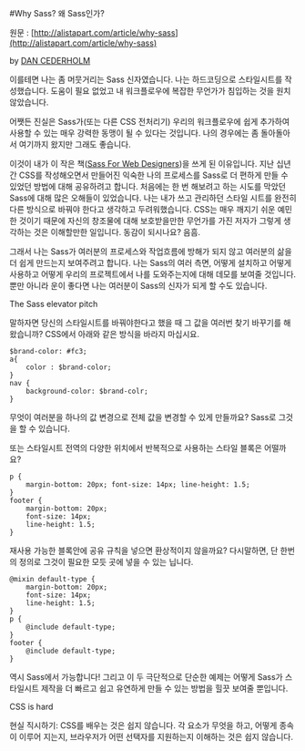 #Why Sass? 왜 Sass인가?

원문 : [http://alistapart.com/article/why-sass](http://alistapart.com/article/why-sass)

by [DAN CEDERHOLM](http://alistapart.com/author/dancederholm)

이를테면 나는 좀 머뭇거리는 Sass 신자였습니다. 나는 하드코딩으로 스타일시트를 작성했습니다. 도움이 필요 없었고 내 워크플로우에 복잡한 무언가가 침입하는 것을 원치 않았습니다. 

어쨋든 진실은 Sass가(또는 다른 CSS 전처리기) 우리의 워크플로우에 쉽게 추가하여 사용할 수 있는 매우 강력한 동맹이 될 수 있다는 것입니다. 나의 경우에는 좀 돌아돌아서 여기까지 왔지만 그래도 좋습니다.

이것이 내가 이 작은 책([Sass For Web Designers](http://www.abookapart.com/products/sass-for-web-designers))을 쓰게 된 이유입니다.  지난 십년 간 CSS를 작성해오면서 만들어진 익숙한 나의 프로세스를 Sass로 더 편하게 만들 수 있었던 방법에 대해 공유하려고 합니다. 처음에는 한 번 해보려고 하는 시도를 막았던 Sass에 대해 많은 오해들이 있었습니다. 나는 내가 쓰고 관리하던 스타일 시트를 완전히 다른 방식으로 바꿔야 한다고 생각하고 두려워했습니다. CSS는 매우 깨지기 쉬운 예민한 것이기 때문에 자신의 창조물에 대해 보호받을만한 무언가를 가진 저자가 그렇게 생각하는 것은 이해할만한 일입니다. 동감이 되시나요? 음흠.

그래서 나는 Sass가 여러분의 프로세스와 작업흐름에 방해가  되지 않고 여러분의 삶을 더 쉽게 만드는지 보여주려고 합니다. 나는 Sass의 여러 측면, 어떻게 설치하고 어떻게 사용하고 어떻게 우리의 프로젝트에서 나를 도와주는지에 대해 데모를 보여줄 것입니다. 뿐만 아니라 운이 좋다면 나는 여러분이  Sass의 신자가 되게 할 수도 있습니다.

The Sass elevator pitch

말하자면 당신의 스타일시트를 바꿔야한다고 했을 때 그 값을 여러번 찾기 바꾸기를 해왔습니까? CSS에서 아래와 같은 방식을 바라지 마십시요.

	$brand-color: #fc3;
	a{
		color : $brand-color;
	}
	nav {
		background-color: $brand-colr;
	}

무엇이 여러분을 하나의 값 변경으로 전체 값을 변경할 수 있게 만들까요? Sass로 그것을 할 수 있습니다.

또는 스타일시트 전역의 다양한 위치에서 반복적으로 사용하는 스타일 블록은 어떨까요?

	p {
		margin-bottom: 20px; font-size: 14px; line-height: 1.5;
	}
	footer {
		margin-bottom: 20px;
		font-size: 14px;
		line-height: 1.5;
	}

재사용 가능한 블록안에 공유 규칙을 넣으면 환상적이지 않을까요? 다시말하면, 단 한번의 정의로 그것이 필요한 모듯 곳에 넣을 수 있는 닙니다.

	@mixin default-type {
		margin-bottom: 20px;
		font-size: 14px;
		line-height: 1.5;
	}
	p {
		@include default-type;
	}
	footer {
		@include default-type;
	}

역시 Sass에서 가능합니다! 그리고 이 두 극단적으로 단순한 예제는 어떻게 Sass가 스타일시트 제작을 더 빠르고 쉽고 유연하게 만들 수 있는 방법을 힐끗 보여줄 뿐입니다.

CSS is hard

현실 직시하기: CSS를 배우는 것은 쉽지 않습니다. 각 요소가 무엇을 하고, 어떻게 종속이 이루어 지는지, 브라우저가 어떤 선택자를 지원하는지 이해하는 것은 쉽지 않습니다. 
